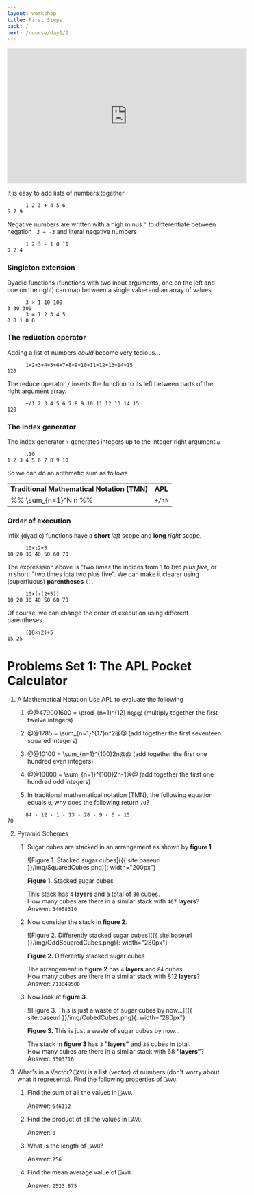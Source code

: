 ```yaml
---
layout: workshop
title: First Steps
back: /
next: /course/day1/2
---
```


<div align="center">
<iframe width="560" height="315" src="https://www.youtube.com/embed/JXCaVuosP0I" frameborder="0" allow="accelerometer; autoplay; encrypted-media; gyroscope; picture-in-picture" allowfullscreen></iframe>
</div>

It is easy to add lists of numbers together
```APL
      1 2 3 + 4 5 6
5 7 9
```

Negative numbers are written with a high minus `¯` to differentiate between negation `¯3 = -3` and literal negative numbers
```APL
      1 2 3 - 1 0 ¯1
0 2 4
```

### Singleton extension
Dyadic functions (functions with two input arguments, one on the left and one on the right) can map between a single value and an array of values.
```APL
      3 × 1 10 100
3 30 300
      3 = 1 2 3 4 5
0 0 1 0 0
```

### The reduction operator
Adding a list of numbers *could* become very tedious...
```APL
      1+2+3+4+5+6+7+8+9+10+11+12+13+14+15
120
```

The reduce operator `/` inserts the function to its left between parts of the right argument array.
```APL
      +/1 2 3 4 5 6 7 8 9 10 11 12 13 14 15
120
```

### The index generator
The index generator `⍳` generates integers up to the integer right argument `⍵`
```APL
      ⍳10
1 2 3 4 5 6 7 8 9 10
```

So we can do an arithmetic sum as follows

|  |  |
|--|--|
|**Traditional Mathematical Notation (TMN)** | **APL** |
| %% \sum_{n=1}^N n %% | `+/⍳N`

### Order of execution
Infix (dyadic) functions have a **short** *left* scope and **long** *right* scope. 
```APL
      10×⍳2+5   
10 20 30 40 50 60 70
```
The expresssion above is "two *times* the indices from 1 to *two plus five*, or in short: "two times iota two plus five". We can make it clearer using (superfluous) **parentheses** `()`.
```APL
      10×(⍳(2+5))
10 20 30 40 50 60 70
```
Of course, we can change the order of execution using different parentheses.
```APL
      (10×⍳2)+5  
15 25
```
# Problems Set 1: The APL Pocket Calculator
1. A Mathematical Notation
    Use APL to evaluate the following
    1. @@479001600 = \prod_{n=1}^{12} n@@ (multiply together the first twelve integers)

    2. @@1785 = \sum_{n=1}^{17}n^2@@ (add together the first seventeen squared integers)

    3. @@10100 = \sum_{n=1}^{100}2n@@ (add together the first one hundred even integers)

    4. @@10000 = \sum_{n=1}^{100}2n-1@@ (add together the first one hundred odd integers)

    5. In traditional mathematical notation (TMN), the following equation equals `0`, why does the following return `70`?

```APL
      84 - 12 - 1 - 13 - 28 - 9 - 6 - 15  
70
```

2. Pyramid Schemes
    1. Sugar cubes are stacked in an arrangement as shown by **figure 1**.

		![Figure 1. Stacked sugar cubes]({{ site.baseurl }}/img/SquaredCubes.png){: width="200px"}
        <figcaption><strong>Figure 1.</strong> Stacked sugar cubes</figcaption>

        This stack has `4` **layers** and a total of `30` cubes.  
        How many cubes are there in a similar stack with `467` **layers**?
        Answer: `34058310`

    1. Now consider the stack in **figure 2**.

		![Figure 2. Differently stacked sugar cubes]({{ site.baseurl }}/img/OddSquaredCubes.png){: width="280px"}
        <figcaption><strong>Figure 2.</strong> Differently stacked sugar cubes</figcaption>

        The arrangement in **figure 2** has `4` **layers** and `84` cubes.  
        How many cubes are there in a similar stack with 812 **layers**?
        Answer: `713849500`


    1. Now look at **figure 3**.

		![Figure 3. This is just a waste of sugar cubes by now...]({{ site.baseurl }}/img/CubedCubes.png){: width="280px"}
        <figcaption><strong>Figure 3.</strong> This is just a waste of sugar cubes by now...</figcaption>

        The stack in **figure 3** has `3` **"layers"** and `36` cubes in total.  
        How many cubes are there in a similar stack with 68 **"layers"**?
        Answer: `5503716`

3. What's in a Vector?
    `⎕AVU` is a list (vector) of numbers (don't worry about what it represents). Find the following properties of `⎕AVU`.  
    1.  Find the sum of all the values in `⎕AVU`.
	     
        Answer: `646112`

    2.  Find the product of all the values in `⎕AVU`.
         
        Answer: `0`

    3.  What is the length of `⎕AVU`?
        
        Answer: `256`

    4.  Find the mean average value of `⎕AVU`.
        
        Answer: `2523.875`

